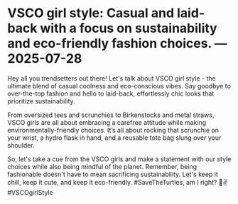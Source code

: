 # VSCO girl style: Casual and laid-back with a focus on sustainability and eco-friendly fashion choices. — 2025-07-28

Hey all you trendsetters out there! Let's talk about VSCO girl style - the ultimate blend of casual coolness and eco-conscious vibes. Say goodbye to over-the-top fashion and hello to laid-back, effortlessly chic looks that prioritize sustainability.

From oversized tees and scrunchies to Birkenstocks and metal straws, VSCO girls are all about embracing a carefree attitude while making environmentally-friendly choices. It’s all about rocking that scrunchie on your wrist, a hydro flask in hand, and a reusable tote bag slung over your shoulder.

So, let's take a cue from the VSCO girls and make a statement with our style choices while also being mindful of the planet. Remember, being fashionable doesn't have to mean sacrificing sustainability. Let's keep it chill, keep it cute, and keep it eco-friendly. #SaveTheTurtles, am I right? 🐢✌️ #VSCOgirlStyle